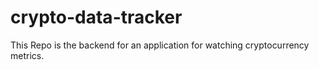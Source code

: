 # crypto-data-tracker
This Repo is the backend for an application for watching cryptocurrency metrics.
